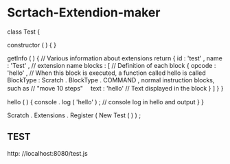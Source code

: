 # Scrtach-Extendion-maker
class  Test  {

  constructor ( )  { }

  getInfo ( )  {  // Various information about extensions
    return  {
      id : 'test' ,
      name : 'Test' ,  // extension name
      blocks : [  // Definition of each block
        {
          opcode : 'hello' ,  // When this block is executed, a function called hello is called
          BlockType : Scratch . BlockType . COMMAND , normal instruction blocks, such as // "move 10 steps"　
          text : 'hello'  // Text displayed in the block
        }
      ]
    }
  }

  hello ( )  {
    console . log ( 'hello' ) ;  // console log in hello and output
  }
}

Scratch . Extensions . Register ( New  Test ( ) ) ;


## TEST
http: //localhost:8080/test.js

